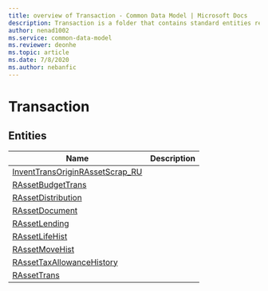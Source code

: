 ```yaml
---
title: overview of Transaction - Common Data Model | Microsoft Docs
description: Transaction is a folder that contains standard entities related to the Common Data Model.
author: nenad1002
ms.service: common-data-model
ms.reviewer: deonhe
ms.topic: article
ms.date: 7/8/2020
ms.author: nebanfic
---
```


# Transaction


## Entities

|Name|Description|
|---|---|
|[InventTransOriginRAssetScrap_RU](InventTransOriginRAssetScrap_RU.md)||
|[RAssetBudgetTrans](RAssetBudgetTrans.md)||
|[RAssetDistribution](RAssetDistribution.md)||
|[RAssetDocument](RAssetDocument.md)||
|[RAssetLending](RAssetLending.md)||
|[RAssetLifeHist](RAssetLifeHist.md)||
|[RAssetMoveHist](RAssetMoveHist.md)||
|[RAssetTaxAllowanceHistory](RAssetTaxAllowanceHistory.md)||
|[RAssetTrans](RAssetTrans.md)||

